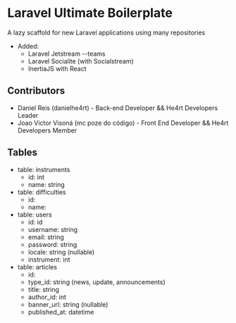 # Laravel Ultimate Boilerplate

A lazy scaffold for new Laravel applications using many repositories  

* Added: 
  * Laravel Jetstream --teams
  * Laravel Socialite (with Socialstream)
  * InertiaJS with React


## Contributors

* Daniel Reis (danielhe4rt) - Back-end Developer && He4rt Developers Leader 
* Joao Victor Visoná (mc poze do código) - Front End Developer && He4rt Developers Member

## Tables

* table: instruments
  * id: int
  * name: string
* table: difficulties
  * id:
  * name:
* table: users
  * id: id
  * username: string
  * email: string
  * password: string
  * locale: string (nullable)
  * instrument: int
* table: articles
  * id: 
  * type_id: string (news, update, announcements)
  * title: string
  * author_id: int
  * banner_url: string (nullable)
  * published_at: datetime

